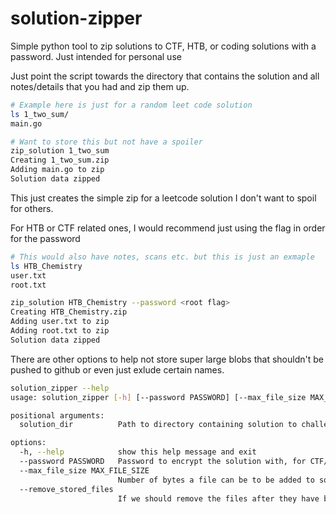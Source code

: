 # solution-zipper
Simple python tool to zip solutions to CTF, HTB, or coding solutions with a password. Just intended for personal use

Just point the script towards the directory that contains the solution and all notes/details that you had and zip them up.

```sh
# Example here is just for a random leet code solution
ls 1_two_sum/
main.go

# Want to store this but not have a spoiler
zip_solution 1_two_sum
Creating 1_two_sum.zip
Adding main.go to zip
Solution data zipped
```

This just creates the simple zip for a leetcode solution I don't want to spoil for others.

For HTB or CTF related ones, I would recommend just using the flag in order for the password

```sh
# This would also have notes, scans etc. but this is just an exmaple
ls HTB_Chemistry
user.txt
root.txt

zip_solution HTB_Chemistry --password <root flag>
Creating HTB_Chemistry.zip
Adding user.txt to zip
Adding root.txt to zip
Solution data zipped
```

There are other options to help not store super large blobs that shouldn't be pushed to github or even just exlude certain names.

```sh
solution_zipper --help
usage: solution_zipper [-h] [--password PASSWORD] [--max_file_size MAX_FILE_SIZE] [--remove_stored_files] solution_dir

positional arguments:
  solution_dir          Path to directory containing solution to challenge

options:
  -h, --help            show this help message and exit
  --password PASSWORD   Password to encrypt the solution with, for CTF/HTB like challenges the flag is recommended
  --max_file_size MAX_FILE_SIZE
                        Number of bytes a file can be to be added to solution zip file, default is 1GB
  --remove_stored_files
                        If we should remove the files after they have been stored in solution zipfile
```
